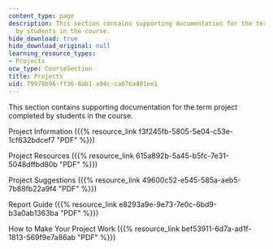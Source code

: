 ```yaml
---
content_type: page
description: This section contains supporting documentation for the term project completed
  by students in the course.
hide_download: true
hide_download_original: null
learning_resource_types:
- Projects
ocw_type: CourseSection
title: Projects
uid: 79978b96-ff36-8ab1-a94c-ca076a401ee1
---
```


This section contains supporting documentation for the term project completed by students in the course.

Project Information ({{% resource_link f3f245fb-5805-5e04-c53e-1cf632bdcef7 "PDF" %}})

Project Resources ({{% resource_link 615a892b-5a45-b5fc-7e31-5048dffbd80b "PDF" %}})

Project Suggestions ({{% resource_link 49600c52-e545-585a-aeb5-7b88fb22a9f4 "PDF" %}})

Report Guide ({{% resource_link e8293a9e-9e73-7e0c-6bd9-b3a0ab1363ba "PDF" %}})

How to Make Your Project Work ({{% resource_link bef53911-6d7a-ad1f-1813-569f9e7a86ab "PDF" %}})